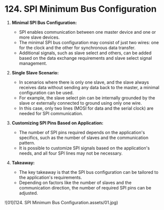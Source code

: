 # 124. SPI Minimum Bus Configuration



1. **Minimal SPI Bus Configuration:**

   - SPI enables communication between one master device and one or more slave devices.
   - The minimal SPI bus configuration may consist of just two wires: one for the clock and the other for synchronous data transfer.
   - Additional signals, such as slave select and others, can be added based on the data exchange requirements and slave select signal management.

2. **Single Slave Scenario:**

   - In scenarios where there is only one slave, and the slave always receives data without sending any data back to the master, a minimal configuration can be used.
   - For example, the slave select pin can be internally grounded by the slave or externally connected to ground using only one wire.
   - In this case, only two lines (MOSI for data and the serial clock) are needed for SPI communication.

3. **Customizing SPI Pins Based on Application:**

   - The number of SPI pins required depends on the application's specifics, such as the number of slaves and the communication pattern.
   - It is possible to customize SPI signals based on the application's needs, and all four SPI lines may not be necessary.

4. **Takeaway:**

   - The key takeaway is that the SPI bus configuration can be tailored to the application's requirements.
   - Depending on factors like the number of slaves and the communication direction, the number of required SPI pins can be adjusted.

   

![01](124. SPI Minimum Bus Configuration.assets/01.jpg)
